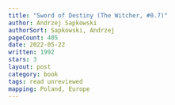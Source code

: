 ```yaml
---
title: "Sword of Destiny (The Witcher, #0.7)"
author: Andrzej Sapkowski
authorSort: Sapkowski, Andrzej
pageCount: 405
date: 2022-05-22
written: 1992
stars: 3
layout: post
category: book
tags: read unreviewed
mapping: Poland, Europe
---
```

